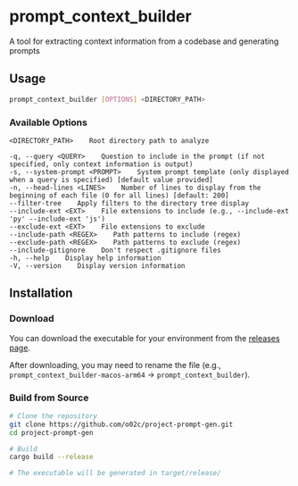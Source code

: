 # prompt_context_builder

A tool for extracting context information from a codebase and generating prompts

## Usage

```bash
prompt_context_builder [OPTIONS] <DIRECTORY_PATH>
```

### Available Options

```
<DIRECTORY_PATH>    Root directory path to analyze

-q, --query <QUERY>    Question to include in the prompt (if not specified, only context information is output)
-s, --system-prompt <PROMPT>    System prompt template (only displayed when a query is specified) [default value provided]
-n, --head-lines <LINES>    Number of lines to display from the beginning of each file (0 for all lines) [default: 200]
--filter-tree    Apply filters to the directory tree display
--include-ext <EXT>    File extensions to include (e.g., --include-ext 'py' --include-ext 'js')
--exclude-ext <EXT>    File extensions to exclude
--include-path <REGEX>    Path patterns to include (regex)
--exclude-path <REGEX>    Path patterns to exclude (regex)
--include-gitignore    Don't respect .gitignore files
-h, --help    Display help information
-V, --version    Display version information
```

## Installation

### Download

You can download the executable for your environment from the [releases page](https://github.com/o02c/project-prompt-gen/releases).

After downloading, you may need to rename the file (e.g., `prompt_context_builder-macos-arm64` → `prompt_context_builder`).

### Build from Source

```bash
# Clone the repository
git clone https://github.com/o02c/project-prompt-gen.git
cd project-prompt-gen

# Build
cargo build --release

# The executable will be generated in target/release/
```
